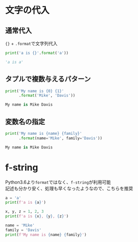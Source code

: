 # 文字の代入

## 通常代入    

`{}` + `.format`で文字列代入

```python
print('a is {}'.format('a'))

'a is a'
```

## タプルで複数与えるパターン
```python
print('My name is {0} {1}'
      .format('Mike', 'Davis'))

My name is Mike Davis
```

## 変数名の指定
```python
print('My name is {name} {family}'
      .format(name='Mike', family='Davis'))

My name is Mike Davis
```


# f-string

Python3.6より`format`ではなく、`f-string`が利用可能    
記述も分かり安く、処理も早くなったようなので、こちらを推奨


```python
a = 'a'
print(f'a is {a}')

x, y, z = 1, 2, 3
print(f'a is {x}, {y}, {z}')

name = 'Mike'
family = 'Davis'
print(f'My name is {name} {family}')
```